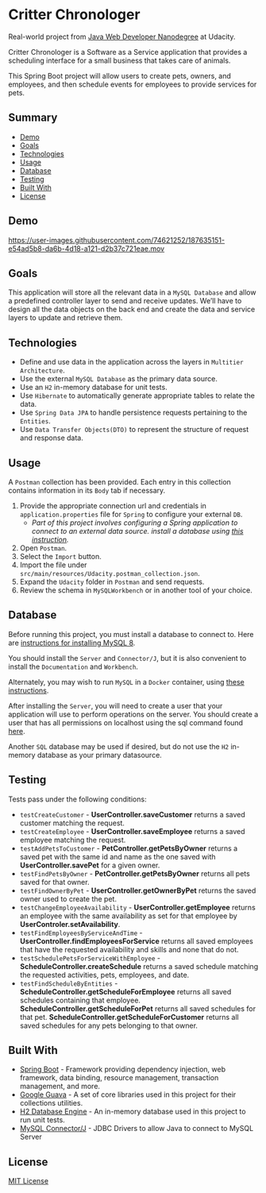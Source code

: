 # Critter Chronologer

Real-world project from [Java Web Developer Nanodegree](https://www.udacity.com/course/java-developer-nanodegree--nd035) at Udacity.

Critter Chronologer is a Software as a Service application that provides a scheduling interface for a small business that takes care of animals.

This Spring Boot project will allow users to create pets, owners, and employees, and then schedule events for employees to provide services for pets.

## Summary

- [Demo](#demo)
- [Goals](#goals)
- [Technologies](#technologies)
- [Usage](#usage)
- [Database](#usage)
- [Testing](#testing)
- [Built With](#built-with)
- [License](#license)

## Demo

https://user-images.githubusercontent.com/74621252/187635151-e54ad5b8-da6b-4d18-a121-d2b37c721eae.mov

## Goals

This application will store all the relevant data in a ```MySQL Database``` and allow a predefined controller layer to send and receive updates. We’ll have to design all the data objects on the back end and create the data and service layers to update and retrieve them.

## Technologies

- Define and use data in the application across the layers in `Multitier Architecture`.
- Use the external `MySQL Database` as the primary data source.
- Use an `H2` in-memory database for unit tests.
- Use `Hibernate` to automatically generate appropriate tables to relate the data.
- Use `Spring Data JPA` to handle persistence requests pertaining to the `Entities`.
- Use `Data Transfer Objects(DTO)` to represent the structure of request and response data.

## Usage

A ```Postman``` collection has been provided. Each entry in this collection contains information in its `Body` tab if necessary.

1. Provide the appropriate connection url and credentials in `application.properties` file for `Spring` to configure your external `DB`.
   - _Part of this project involves configuring a Spring application to connect to an external data source. install a database using [this instruction](#database)._
2. Open ```Postman```.
3. Select the `Import` button.
4. Import the file under `src/main/resources/Udacity.postman_collection.json`.
5. Expand the `Udacity` folder in ```Postman``` and send requests.
6. Review the schema in `MySQLWorkbench` or in another tool of your choice.

## Database

 Before running this project, you must install a database to connect to. Here are [instructions for installing MySQL 8](https://dev.mysql.com/doc/refman/8.0/en/installing.html).

You should install the `Server` and `Connector/J`, but it is also convenient to install the `Documentation` and `Workbench`.

Alternately, you may wish to run `MySQL` in a `Docker` container, using [these instructions](https://hub.docker.com/_/mysql/).

After installing the `Server`, you will need to create a user that your application will use to perform operations on the server. You should create a user that has all permissions on localhost using the sql command found [here](https://dev.mysql.com/doc/refman/8.0/en/creating-accounts.html).

Another `SQL` database may be used if desired, but do not use the `H2` in-memory database as your primary datasource.

## Testing

Tests pass under the following conditions:

* `testCreateCustomer` - **UserController.saveCustomer** returns a saved customer matching the request.
* `testCreateEmployee` - **UserController.saveEmployee** returns a saved employee matching the request.
* `testAddPetsToCustomer` - **PetController.getPetsByOwner** returns a saved pet with the same id and name as the one saved with **UserController.savePet** for a given owner.
* `testFindPetsByOwner` - **PetController.getPetsByOwner** returns all pets saved for that owner.
* `testFindOwnerByPet` - **UserController.getOwnerByPet** returns the saved owner used to create the pet.
* `testChangeEmployeeAvailability` - **UserController.getEmployee** returns an employee with the same availability as set for that employee by **UserControler.setAvailability**.
* `testFindEmployeesByServiceAndTime` - **UserController.findEmployeesForService** returns all saved employees that have the requested availability and skills and none that do not.
* `testSchedulePetsForServiceWithEmployee` - **ScheduleController.createSchedule** returns a saved schedule matching the requested activities, pets, employees, and date.
* `testFindScheduleByEntities` - **ScheduleController.getScheduleForEmployee** returns all saved schedules containing that employee. **ScheduleController.getScheduleForPet** returns all saved schedules for that pet. **ScheduleController.getScheduleForCustomer** returns all saved schedules for any pets belonging to that owner.

## Built With

* [Spring Boot](https://spring.io/projects/spring-boot) - Framework providing dependency injection, web framework, data binding, resource management, transaction management, and more.
* [Google Guava](https://github.com/google/guava) - A set of core libraries used in this project for their collections utilities.
* [H2 Database Engine](https://www.h2database.com/html/main.html) - An in-memory database used in this project to run unit tests.
* [MySQL Connector/J](https://www.mysql.com/products/connector/) - JDBC Drivers to allow Java to connect to MySQL Server

## License

[MIT License](LICENSE)

